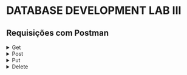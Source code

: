 # DATABASE DEVELOPMENT LAB III

## Requisições com Postman
<details>
     
<summary>Get</summary>

![image](https://github.com/BeatrizPlacido/Bertoti/blob/main/Lab%20III/RequisicoesPostman/get.png)

</details>

<details>
<summary>Post</summary>

![image](https://github.com/BeatrizPlacido/Bertoti/blob/main/Lab%20III/RequisicoesPostman/post.png)

</details>

<details>
<summary>Put</summary>

![image](https://github.com/BeatrizPlacido/Bertoti/blob/main/Lab%20III/RequisicoesPostman/put.png)

</details>

<details>
<summary>Delete</summary>

![image](https://github.com/BeatrizPlacido/Bertoti/blob/main/Lab%20III/RequisicoesPostman/delete.png)

</details>
